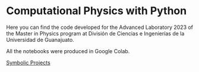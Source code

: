 # Computational Physics with Python

Here you can find the code developed for the Advanced Laboratory 2023 of the Master in Physics program at División de Ciencias e Ingenierías de la Universidad de Guanajuato.

All the notebooks were produced in Google Colab.

[Symbolic Projects](https://github.com/Vaquera-Araujo/LabAv2023/blob/main/Symbolic%20Projects/readme.md)
